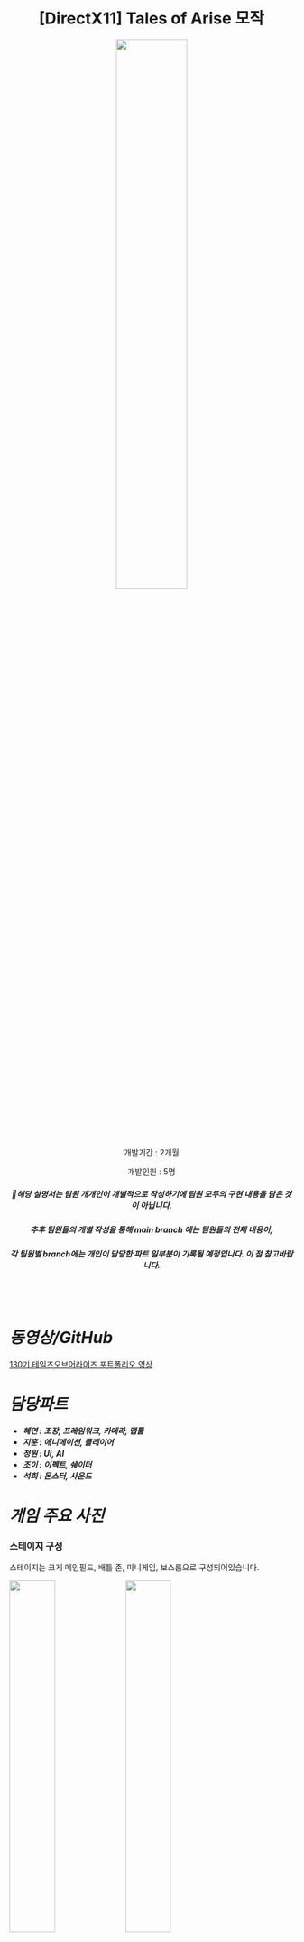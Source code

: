 <div align="center">

# [DirectX11] Tales of Arise 모작

<img src="https://github.com/WANTWON/CopyGame_DirectX11_Tales_of_Arise/assets/106663427/029ab07d-351e-4622-bc9e-e0e17260fc17" width="50%"/>

개발기간 : 2개월
  
개발인원 : 5명
  
##### 📌해당 설명서는 팀원 개개인이 개별적으로 작성하기에 팀원 모두의 구현 내용을 담은 것이 아닙니다. 
#####  추후 팀원들의 개별 작성을 통해 main branch 에는 팀원들의 전체 내용이, 
##### 각 팀원별 branch에는 개인이 담당한 파트 일부분이 기록될 예정입니다. 이 점 참고바랍니다.
  
</div>

<br></br>


# *동영상/GitHub*

[130기 테일즈오브어라이즈 포트폴리오 영상](https://youtu.be/cACuolSqf2g)

# *담당파트*


- ***혜연 : 조장, 프레임워크, 카메라, 맵툴***
- ***지훈 : 애니메이션, 플레이어***
- ***정원 : UI, AI***
- ***조이 : 이펙트, 쉐이더***
- ***석희 : 몬스터, 사운드***

# *게임 주요 사진*


### 스테이지 구성

스테이지는 크게 메인필드, 배틀 존, 미니게임, 보스룸으로 구성되어있습니다.

<img src="https://github.com/WANTWON/CopyGame_DirectX11_Tales_of_Arise/assets/106663427/a97e0d9d-fe7f-4026-81cc-8892c9db29b9" width="40%"/> <img src="https://github.com/WANTWON/CopyGame_DirectX11_Tales_of_Arise/assets/106663427/521a4eeb-862d-4fac-bdc4-6df8f60fad98" width="40%"/>

<img src="https://github.com/WANTWON/CopyGame_DirectX11_Tales_of_Arise/assets/106663427/b8d8d1a0-bb2c-443f-9cf3-5c174c2e8f84" width="40%"/> <img src="https://github.com/WANTWON/CopyGame_DirectX11_Tales_of_Arise/assets/106663427/bbd0c6d4-8d04-4be6-9411-772002cb987e" width="40%"/>

<img src="https://github.com/WANTWON/CopyGame_DirectX11_Tales_of_Arise/assets/106663427/a194cb49-c842-4862-81c3-68732d47a9f1" width="40%"/> <img src="https://github.com/WANTWON/CopyGame_DirectX11_Tales_of_Arise/assets/106663427/83f91746-ebf0-49c9-bb4d-1ab7596c6f48" width="40%"/>

# *구현 컨텐츠 및 기능 설명*


## 1. 프레임워크

### 스레드/오브젝트 풀링

![로딩 스레드](https://github.com/WANTWON/CopyGame_DirectX11_Tales_of_Arise/assets/106663427/a1ea6f29-28ab-4e6e-ba13-3ee0f415e8df)

- 게임에서 신이 전환되면서 로딩 없이 게임이 바로 진행될 수 있도록 처음 게임을 실행할 때 각 레벨마다 필요한 객체들을 프로토타입 패턴을 이용해 클론형으로 생성했습니다. 이는 스레드를 다중으로 이용하여 시간이 지연되는 것을 방지했습니다.
- 이렇게 클론된 객체들을 각 필요한 용도에 따라 Layer별로 분류했고, 오브젝트 풀링을 이용해 풀링 레이어 공간에 담아두었다가 필요할 때 바로 꺼내쓸 수 있도록 구현했습니다.
- 덕분에 객체 생성, 레벨 전환에 있어서 빠른 속도를 유지할 수 있었습니다.

### 플레이 존/배틀존

<img src="https://github.com/WANTWON/CopyGame_DirectX11_Tales_of_Arise/assets/106663427/4e7e6655-dbdf-4339-9c13-90ce3dadb3dc" width="40%"/> <img src="https://github.com/WANTWON/CopyGame_DirectX11_Tales_of_Arise/assets/106663427/d99376a8-fbb7-41ef-a0cf-4978a0971b97" width="40%"/>

![ObjectPool](https://github.com/WANTWON/CopyGame_DirectX11_Tales_of_Arise/assets/106663427/25226d9c-193c-4a72-aacb-61db1dd8f068)

- 해당 게임은 전투와 비전투 상태가 분류되어서 진행되는 게임입니다.
- 이를 구현하기 위해 싱글톤 형태로 배틀에 대한 정보를 관리하는 Battle Manager를 구현했습니다.
- 특정 몬스터와 충돌하면 전투 대상이 해당 몬스터로 설정되고, 해당 몬스터와 플레이어만 배틀존으로 이동하여 배틀존에서 전투를 진행하는 형태입니다.
- 몬스터가 죽고 배틀이 종료되면 다시 일반 필드로 씬이 전환되고 오브젝트 풀링을 이용해 필드에 있던 데이터들을 로드했습니다.

### 메인 플레이어 / AI 플레이어 제어

- 테일즈오브 어라이즈의 특징은 컨트롤할 메인 플레이어가 전환 가능하다는 점입니다.
- 전투/비전투 상황에 플레이어가 자유롭게 전환이 가능하고 이에 따라 기존에 플레이어였던 대상이 AI로 전환되게 처리했습니다.
- 이를 구현하기 위해 플레이어와 AI의 정보를 담고 AI와 플레이어의 상태를 확인하는 PlayerManager를 싱글톤 패턴으로 구현했습니다.

### 상태 패턴

![상태 패턴](https://github.com/WANTWON/CopyGame_DirectX11_Tales_of_Arise/assets/106663427/6f1ac1b6-03ef-442d-9aea-9e90c39371fb)

![FlowchartDiagram1](https://github.com/WANTWON/CopyGame_DirectX11_Tales_of_Arise/assets/106663427/48b10a25-f2df-4395-a6d6-66d7c3fa46ea)

- 팀프로젝트를 하면서 업무 분할과 수정, 가독성 등에 있어서 효율적으로 진행하고자 상태 패턴을 활용했습니다.
- 객체들의 움직임들을 각 상태에 따라 분할하여 제어하도록 처리했습니다.

## 2. 배틀 컨텐츠

### 피격 / 타격 제어

![제목 없는 동영상 - Clipchamp로 제작 (4)](https://github.com/WANTWON/CopyGame_DirectX11_Tales_of_Arise/assets/106663427/82ffa816-5a00-4d64-bcbb-6f6f41ef0d06)

- 타격감이나 피격, 타격에 따른 처리를 위한 상세한 디테일을 처리했습니다.
- 추상 클래스에서 가진 Take_Damage 함수를 상속받아 세부적으로 구현했고, 피격을 받을 시 데미지의 타입이나, 쉐이킹, 크리티컬 등 다양한 피격 처리를 진행했습니다.

### LOCKON / OFF 기능

![제목 없는 동영상 - Clipchamp로 제작 (3)](https://github.com/WANTWON/CopyGame_DirectX11_Tales_of_Arise/assets/106663427/539f9ed2-267f-48ec-91e3-8dc809b32d83)

- 공격시 타겟몬스터를 설정할 수 있는 LockOn 기능이 있습니다.
- 각 몬스터마다 LockOn 게이지를 보유하고 있으며, 플레이어는 타겟팅한 대상의 LockOn 게이지를 확인할 수 있습니다.
- 추가적으로 CapsLock 키를 통해 시간을 정지 시켜 타겟 몬스터의 특정 상태를 확인할 수 있습니다.
- 정지 상태일 때 Z와 X를 통해 타겟을 전환할 수 있습니다. 이 때 카메라가 타겟을 따라가며 전환됩니다.
- 해당 타겟은 플레이어와 AI들이 공격하는 우선순위 대상이며 타겟이 죽으면 다른 몬스터가 Lock On 마크가 생기며 타겟팅 됩니다.

### 플레이어 전환

![제목 없는 동영상 - Clipchamp로 제작 (2)](https://github.com/WANTWON/CopyGame_DirectX11_Tales_of_Arise/assets/106663427/6f0a04f0-5138-4fdd-8f17-1a3a6921713c)

- 위의 일시정지 기능을 통해 동일하게 플레이어도 변경가능합니다.
- 1,2,3,4를 통해 원하는 캐릭터를 메인 플레이어로 설정할 수 있습니다.

### 부스트 어택

![제목 없는 동영상 - Clipchamp로 제작 (5)](https://github.com/WANTWON/CopyGame_DirectX11_Tales_of_Arise/assets/106663427/8d78dd25-8766-4c55-8fcc-9c87692daec2)

- 플레이어와 AI의 게이지가 다 채워질 경우 부스트 어택을 사용할 수 있습니다. 이때 부스트어택 사용시 카메라가 부스트 어택을 사용한 플레이어로 변환되었다가 다시 돌아옵니다.

### 스트라이크 어택

<img src="https://github.com/WANTWON/CopyGame_DirectX11_Tales_of_Arise/assets/106663427/cf78eddd-d4d7-46d4-91a1-9843c1b0b39d" width="40%"/> <img src="https://github.com/WANTWON/CopyGame_DirectX11_Tales_of_Arise/assets/106663427/e99f0b4c-44a8-4e77-aa9f-fa21052ec8b0" width="40%"/>

<img src="https://github.com/WANTWON/CopyGame_DirectX11_Tales_of_Arise/assets/106663427/8e0a7c3c-cbb4-44af-9475-ec37785d4e0f" width="40%"/> <img src="https://github.com/WANTWON/CopyGame_DirectX11_Tales_of_Arise/assets/106663427/f66137ac-19d0-4d42-9f2c-f90e71b75cca" width="40%"/>


- 몬스터의 LockOn 게이지가 다 채워지면 시간이 멈추면서 스트라이크 어택(궁극기)를 사용할 수 있게 됩니다.
- 선택하는 플레이어에 따라 카메라 툴로 제작한 액션카메라로 카메라가 전환됩니다.
- 이때 공격하고자 하는 타이밍과 대상의 위치를 조절하여 이펙트 생성, 공격이 가능하고 액션이 끝날 시 9999데미지가 입혀집니다.

## 2. 카메라

### 일반 Camera

<img src="https://github.com/WANTWON/CopyGame_DirectX11_Tales_of_Arise/assets/106663427/e4e05d0f-6055-469e-b319-5e40d453590a" width="40%"/> <img src="https://github.com/WANTWON/CopyGame_DirectX11_Tales_of_Arise/assets/106663427/65106f7a-3294-49c1-82a4-c0762dc47112" width="40%"/>

마우스의 움직임을 입력받아서 x의 이동량과 y의 이동량에 따라 플레이어를 공전하는 카메라를 구현했습니다.

### 배틀 Camera

<img src="https://github.com/WANTWON/CopyGame_DirectX11_Tales_of_Arise/assets/106663427/7716fd6a-49ae-4c4a-b527-ec2306dc12c4" width="40%"/> <img src="https://github.com/WANTWON/CopyGame_DirectX11_Tales_of_Arise/assets/106663427/e787920d-7ded-4a7f-ae78-e3255472dfff" width="40%"/>

플레이어와 타겟 몬스터를 하나의 화면 안에 담기위해 카메라용 가상 절두체를 생성하여 타겟인 몬스터가 절두체를 벗어나려고 할 때 카메라를 자동으로 회전시키게 했습니다.

### Target Camera

카메라 툴을 이용하여 대상을 바라보며 움직임을 처리하는 타겟 카메라를 구현했습니다.

### Action Camera

NPC와의 대화나, 스트라이크 스킬을 비롯한 액션씬을 카메라 툴로 구현했습니다.

### 기타 이벤트 카메라

미니게임 진행을 위한 미니게임 카메라가 있습니다.

## 3. Tool 기능

### Terrain Tool

<img src="https://github.com/WANTWON/CopyGame_DirectX11_Tales_of_Arise/assets/106663427/ebd2d865-7251-4eea-bdfa-16a0f51f2b22" width="40%"/> <img src="https://github.com/WANTWON/CopyGame_DirectX11_Tales_of_Arise/assets/106663427/a87d0439-696f-42b5-9292-63a1ad137584" width="40%"/>

- 필터 텍스처를 이용해 텍스처 스플래팅 기법을 구현했습니다. 지형에 마우스 픽킹을 통해 동적으로 필터 텍스처를 생성 가능하였고, 그것을 bmp파일로 저장 하고 불러오기가 가능하게 했습니다. 이를 레벨마다 다른 텍스처들을 융합하여 스플래팅으로 섞이도록 처리했습니다.
- Height Map으로 지형을 불러오기가 가능하게 하였고, 마우스 픽킹을 통해 모양을 세부적으로 조절할 수 있게 처리했습니다.
- 브러쉬 Shader로 마우스의 픽킹 위치와 범위를 실시간으로 볼 수 있게 했습니다.

### Model Tool

<img src="https://github.com/WANTWON/CopyGame_DirectX11_Tales_of_Arise/assets/106663427/ba337953-fa1d-4343-801e-d8472c5ca450" width="40%"/> <img src="https://github.com/WANTWON/CopyGame_DirectX11_Tales_of_Arise/assets/106663427/77927c23-db50-487a-b7d4-e422e6a74ea5" width="40%"/>

- IMGUI툴을 이용하여 객체들을 설치하고 저장, 불러오기 기능을 하는 맵툴을 구현했습니다.
- 각 객체들을 Layer별로 설치하고 삭제할 수 있으며 해당 Layer별로 저장이 가능하게 했습니다. 저장은 가독성과 편의성을 위해 다이얼로그 기능을 구현했습니다.
- 또한 객체의 사이즈, 회전축, 등의 행렬정보를 저장하게 했습니다.
- 동일한 객체의 경우 모델 인스턴싱 기법을 통해 한번에 렌더되게 처리했습니다.

### Navigation Tool

- 마우스 픽킹으로 지형의 픽킹 좌표를 구해 네비게이션을 생성하는 기능을 구현했습니다.
- 슬라이딩 벡터를 계산하야 플레이어가 네비게이션 밖을 벗어나도 미끄러지며 이동가능 하도록 처리했습니다.

### Camera Tool

<img src="https://github.com/WANTWON/CopyGame_DirectX11_Tales_of_Arise/assets/106663427/8969e8cd-e629-4ca6-ab79-b13d778bba81" width="40%"/> <img src="https://github.com/WANTWON/CopyGame_DirectX11_Tales_of_Arise/assets/106663427/9f374149-3385-458e-b27f-0d9c1e6e3b9b" width="40%"/>

- 카메라가 현재 바라보는 화면을 캡쳐하여 캡쳐한 순간의 카메라의 좌표와, 바라보는 시야의 위치를 저장하게 처리했습니다.
- 해당 캡쳐 내용을 vector 컨테이너에 담아 play 버튼을 누를 시 처음부터 끝까지 캡쳐한 순서대로 카메라의 위치와 시야가 바뀌도록 처리했습니다.
- 이동하는 방식은 Lerp함수 또는 CatRom 함수를 통해 가능하며 이는 툴 상에서 선택 가능하게 처리했습니다.
- 툴로 제작 가능한 카메라는 Target 카메라와 Action 카메라 두 개로 구분되며 용도에 따라 다른 형태로 저장됩니다.

### Light Tool

![제목 없는 동영상 - Clipchamp로 제작 (19)](https://github.com/WANTWON/CopyGame_DirectX11_Tales_of_Arise/assets/106663427/e6aa495e-4394-4fe9-8c79-b7fc3b9f7cf4)

- 레벨별로 Directional Light와 Point Light를 설치 가능하게 했습니다.
- 각 Light 마다 Diffuse , Ambient 등 빛의 속성들을 제어할 수 있고 이를 데이터 파일로 저장 불러오기가 가능하게 처리했습니다.

## *기술적 요소*


자세한 코드 설명은 깃허브 프로젝트 혹은 기술소개서에서 확인 가능합니다.

- 레벨 제어
- 상태 패턴
- 로딩 쓰레드
- 오브젝트 풀링
- 액션 카메라  / 카메라 툴
- 지형 스플래팅, Height Map, 지형 조절 툴
- 타격감 처리
